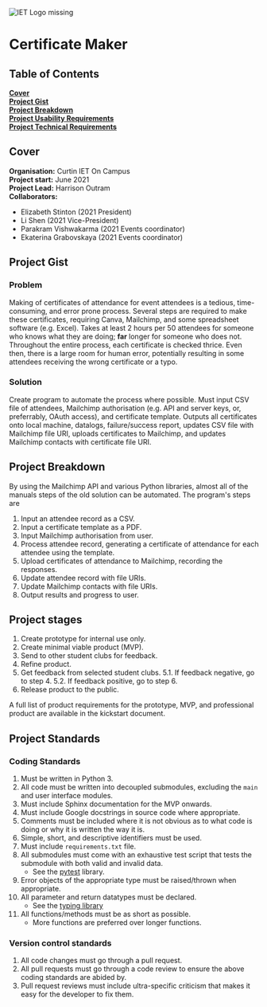 ![*IET Logo missing*](https://github.com/Harrison-O/CertificateMaker/blob/readme/assets/IET_Logo_Blue_RGB.png "Blue IET Logo")

# Certificate Maker

## Table of Contents

**[Cover](#cover)**<br>
**[Project Gist](#project-gist)**<br>
**[Project Breakdown](#project-breakdown)**<br>
**[Project Usability Requirements](#project-usability-requirements)**<br>
**[Project Technical Requirements](#project-technical-requirements)**<br>

## Cover

**Organisation:** Curtin IET On Campus</br>
**Project start:** June 2021</br>
**Project Lead:** Harrison Outram</br>
**Collaborators:**</br>
* Elizabeth Stinton (2021 President)</br>
* Li Shen (2021 Vice-President)</br>
* Parakram Vishwakarma (2021 Events coordinator)</br>
* Ekaterina Grabovskaya (2021 Events coordinator)</br>

## Project Gist

### Problem
Making of certificates of attendance for event attendees is a tedious, time-consuming, and error prone process. Several steps are required to make these certificates, requiring Canva, Mailchimp, and some spreadsheet software (e.g. Excel). Takes at least 2 hours per 50 attendees for someone who knows what they are doing; **far** longer for someone who does not. Throughout the entire process, each certificate is checked thrice. Even then, there is a large room for human error, potentially resulting in some attendees receiving the wrong certificate or a typo.

### Solution

Create program to automate the process where possible. Must input CSV file of attendees, Mailchimp authorisation (e.g. API and server keys, or, preferrably, OAuth access), and certificate template. Outputs all certificates onto local machine, datalogs, failure/success report, updates CSV file with Mailchimp file URI, uploads certificates to Mailchimp, and updates Mailchimp contacts with certificate file URI.

## Project Breakdown

By using the Mailchimp API and various Python libraries, almost all of the manuals steps of the old solution can be automated. The program's steps are

1. Input an attendee record as a CSV.
2. Input a certificate template as a PDF.
3. Input Mailchimp authorisation from user.
4. Process attendee record, generating a certificate of attendance for each attendee using the template.
5. Upload certificates of attendance to Mailchimp, recording the responses.
6. Update attendee record with file URIs.
7. Update Mailchimp contacts with file URIs.
8. Output results and progress to user.

## Project stages

1. Create prototype for internal use only.
2. Create minimal viable product (MVP).
3. Send to other student clubs for feedback.
4. Refine product.
5. Get feedback from selected student clubs.
    5.1. If feedback negative, go to step 4.
    5.2. If feedback positive, go to step 6.
6. Release product to the public.

A full list of product requirements for the prototype, MVP, and professional product are available in the kickstart document.

## Project Standards

### Coding Standards

1. Must be written in Python 3.
2. All code must be written into decoupled submodules, excluding the `main` and user interface modules.
3. Must include Sphinx documentation for the MVP onwards.
4. Must include Google docstrings in source code where appropriate.
5. Comments must be included where it is not obvious as to what code is doing or why it is written the way it is.
6. Simple, short, and descriptive identifiers must be used.
7. Must include `requirements.txt` file.
8. All submodules must come with an exhaustive test script that tests the submodule with both valid and invalid data.
    * See the [pytest](https://docs.pytest.org/en/6.2.x/) library.
10. Error objects of the appropriate type must be raised/thrown when appropriate.
11. All parameter and return datatypes must be declared.
    * See the [typing library](https://docs.python.org/3/library/typing.html)
12. All functions/methods must be as short as possible.
    * More functions are preferred over longer functions.

### Version control standards

1. All code changes must go through a pull request.
2. All pull requests must go through a code review to ensure the above coding standards are abided by.
3. Pull request reviews must include ultra-specific criticism that makes it easy for the developer to fix them.
